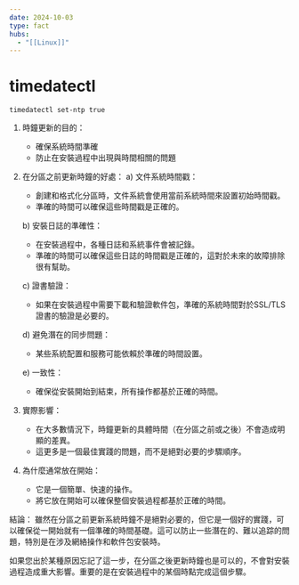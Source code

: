 ```yaml
---
date: 2024-10-03
type: fact
hubs:
  - "[[Linux]]"
---
```


# timedatectl

   ```
   timedatectl set-ntp true
   ```

1. 時鐘更新的目的：
   - 確保系統時間準確
   - 防止在安裝過程中出現與時間相關的問題

2. 在分區之前更新時鐘的好處：
   a) 文件系統時間戳：
      - 創建和格式化分區時，文件系統會使用當前系統時間來設置初始時間戳。
      - 準確的時間可以確保這些時間戳是正確的。

   b) 安裝日誌的準確性：
      - 在安裝過程中，各種日誌和系統事件會被記錄。
      - 準確的時間可以確保這些日誌的時間戳是正確的，這對於未來的故障排除很有幫助。

   c) 證書驗證：
      - 如果在安裝過程中需要下載和驗證軟件包，準確的系統時間對於SSL/TLS證書的驗證是必要的。

   d) 避免潛在的同步問題：
      - 某些系統配置和服務可能依賴於準確的時間設置。

   e) 一致性：
      - 確保從安裝開始到結束，所有操作都基於正確的時間。

3. 實際影響：
   - 在大多數情況下，時鐘更新的具體時間（在分區之前或之後）不會造成明顯的差異。
   - 這更多是一個最佳實踐的問題，而不是絕對必要的步驟順序。

4. 為什麼通常放在開始：
   - 它是一個簡單、快速的操作。
   - 將它放在開始可以確保整個安裝過程都基於正確的時間。

結論：
雖然在分區之前更新系統時鐘不是絕對必要的，但它是一個好的實踐，可以確保從一開始就有一個準確的時間基礎。這可以防止一些潛在的、難以追踪的問題，特別是在涉及網絡操作和軟件包安裝時。

如果您出於某種原因忘記了這一步，在分區之後更新時鐘也是可以的，不會對安裝過程造成重大影響。重要的是在安裝過程中的某個時點完成這個步驟。

